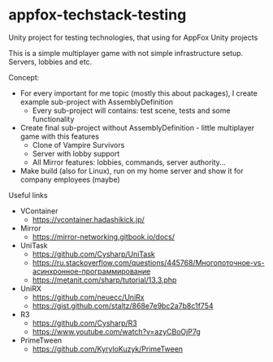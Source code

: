 # appfox-techstack-testing
Unity project for testing technologies, that using for AppFox Unity projects

This is a simple multiplayer game with not simple infrastructure setup. Servers, lobbies and etc.

Concept:
- For every important for me topic (mostly this about packages), I create example sub-project with AssemblyDefinition
	- Every sub-project will contains: test scene, tests and some functionality
- Create final sub-project without AssemblyDefinition - little multiplayer game with this features
	- Clone of Vampire Survivors
	- Server with lobby support
	- All Mirror features: lobbies, commands, server authority...
- Make build (also for Linux), run on my home server and show it for company employees (maybe)

Useful links

- VContainer
	- https://vcontainer.hadashikick.jp/
- Mirror
	- https://mirror-networking.gitbook.io/docs/
- UniTask
	- https://github.com/Cysharp/UniTask
	- https://ru.stackoverflow.com/questions/445768/Многопоточное-vs-асинхронное-программирование
	- https://metanit.com/sharp/tutorial/13.3.php
- UniRX
	- https://github.com/neuecc/UniRx
	- https://gist.github.com/staltz/868e7e9bc2a7b8c1f754
- R3
	- https://github.com/Cysharp/R3
	- https://www.youtube.com/watch?v=azyCBoOjP7g
- PrimeTween
	- https://github.com/KyryloKuzyk/PrimeTween

